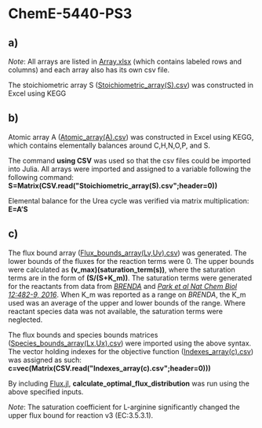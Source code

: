 # ChemE-5440-PS3

## a) 
*Note*: All arrays are listed in [Array.xlsx](https://github.com/lenareeb/ChemE-5440-PS3/blob/master/PS3/Arrays.xlsx) (which contains labeled rows and columns) and each array also has its own csv file.

The stoichiometric array S ([Stoichiometric_array(S).csv](https://github.com/lenareeb/ChemE-5440-PS3/blob/master/PS3/Stoichiometric_array(S).csv)) was constructed in Excel using KEGG

## b) 
Atomic array A ([Atomic_array(A).csv](https://github.com/lenareeb/ChemE-5440-PS3/blob/master/PS3/Atomic_array(A).csv)) was constructed in Excel using KEGG, which contains elementally balances around C,H,N,O,P, and S.

The command **using CSV** was used so that the csv files could be imported into Julia.
All arrays were imported and assigned to a variable following the following command:
**S=Matrix(CSV.read("Stoichiometric_array(S).csv";header=0))**

Elemental balance for the Urea cycle was verified via matrix multiplication: **E=A’S**

## c)
The flux bound array ([Flux_bounds_array(Lv,Uv).csv](https://github.com/lenareeb/ChemE-5440-PS3/blob/master/PS3/Flux_bounds_array(Lv%2CUv).csv)) was generated. The lower bounds of the fluxes for the reaction terms were 0. The upper bounds were calculated as **(v_max)(saturation_term(s))**, where the saturation terms are in the form of **(S/(S+K_m))**. The saturation terms were generated for the reactants from data from *[BRENDA](https://www.brenda-enzymes.org/)* and *[Park et al Nat Chem Biol 12:482-9, 2016](https://www.ncbi.nlm.nih.gov/pmc/articles/PMC4912430/#SD1)*. When K_m was reported as a range on *BRENDA*, the K_m used was an average of the upper and lower bounds of the range. Where reactant species data was not available, the saturation terms were neglected.

The flux bounds and species bounds matrices ([Species_bounds_array(Lx,Ux).csv](https://github.com/lenareeb/ChemE-5440-PS3/blob/master/PS3/Species_bounds_array(Lx%2CUx).csv)) were imported using the above syntax. The vector holding indexes for the objective function ([Indexes_array(c).csv](https://github.com/lenareeb/ChemE-5440-PS3/blob/master/PS3/Indexes_array(c).csv)) was assigned as such: **c=vec(Matrix(CSV.read("Indexes_array(c).csv";header=0)))**

By including [Flux.jl](https://github.com/lenareeb/ChemE-5440-PS3/blob/master/PS3/Kegg-master/src/Include.jl), **calculate_optimal_flux_distribution** was run using the above specified inputs. 

*Note*: The saturation coefficient for L-arginine significantly changed the upper flux bound for reaction v3 (EC:3.5.3.1).
